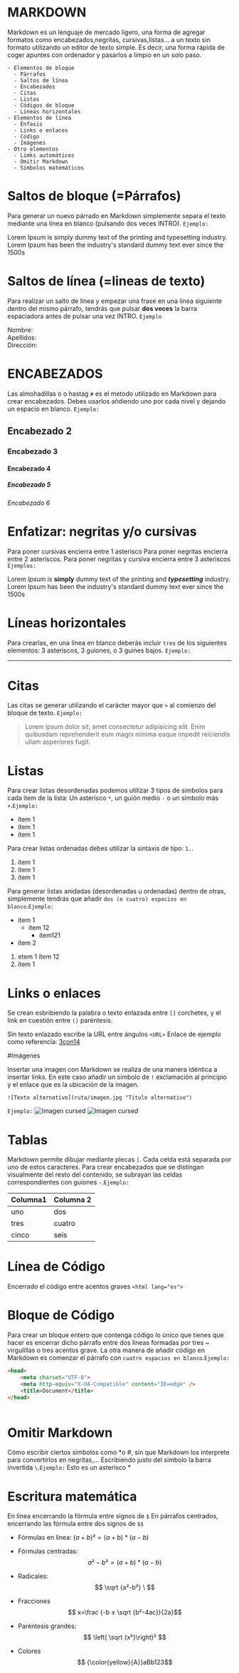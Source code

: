 # MARKDOWN

Markdown es un lenguaje de mercado ligero, una forma de agregar formatos como encabezados,negritas, cursivas,listas... a un texto sin formato utilizando un editor de texto simple. Es decir, una forma rápida de coger apuntes con ordenador y pasarlos a limpio en un solo paso.

    - Elementos de bloque
      - Párrafos
      - Saltos de línea
      - Encabezados
      - Citas
      - Listas
      - Códigos de bloque
      - Líneas horizontales
    - Elementos de línea
      - Énfasis
      - Links o enlaces
      - Código
      - Imágenes
    - Otro elementos
      - Limks automáticos
      - Omitir Markdown
      - Símbolos matemáticos      

# Saltos de bloque (=Párrafos)

Para generar un nuevo párrado en Markdown simplemente separa el texto mediante una línea en blanco (pulsando dos veces INTRO). `Ejemplo:`

Lorem Ipsum is simply dummy text of the printing and typesetting industry. Lorem Ipsum has been the industry's standard dummy text ever since the 1500s

# Saltos de línea (=lineas de texto)

Para realizar un salto de línea y empezar una frase en una línea siguiente dentro del mismo párrafo, tendrás que pulsar **dos veces** la barra espaciadora antes de pulsar una vez INTRO. `Ejemplo`

Nombre:  
Apellidos:  
Dirección:

# ENCABEZADOS

Las almohadillas o o hastag `#` es el metodo utilizado en Markdown para crear encabezados. Debes usarlos añdiendo uno por cada nivel y dejando un espacio en blanco.
`Ejemplo:`

## Encabezado 2

### Encabezado 3

#### Encabezado 4

##### Encabezado 5

###### Encabezado 6

# Enfatizar: negritas y/o cursivas

Para poner cursivas encierra entre 1 asterisco Para poner negritas encierra entre 2 asteriscos. Para poner negritas y cursiva encierra entre 3 asteriscos `Ejemplos:`

Lorem *Ipsum* is **simply** dummy text of the printing and ***typesetting*** industry. Lorem Ipsum has been the industry's standard dummy text ever since the 1500s

# Líneas horizontales

Para crearlas, en una línea en blanco deberás incluir `tres` de los siguientes elementos: 3 asteriscos, 3 guiones, o 3 guines bajos. `Ejemplo:`

***

# Citas 

Las citas se generar utilizando el carácter mayor que `>` al comienzo del bloque de texto. `Ejemplo:`

> Lorem ipsum dolor sit, amet consectetur adipisicing elit. Enim quibusdam reprehenderit eum magni minima eaque impedit reiciendis ullam asperiores fugit. 


# Listas 

Para crear listas desordenadas podemos utilizar 3 tipos de simbolos para cada item de la lista: Un asterisco `*`, un guión medio `-` o un simbolo más `+`.`Ejemplo:`

* ítem 1
* ítem 1
* ítem 1

Para crear listas ordenadas debes utilizar la sintaxis de tipo: `1.`.

1. ítem 1
2. ítem 1
3. ítem 1

Para generar listas anidadas (desordenadas u ordenadas) dentro de otras, simplemente tendrás que añadir `dos (o cuatro) espacios en blanco`.`Ejemplo:`

* ítem 1
  * ítem 12
     * ítem121
* ítem 2

1. etem 1
     ítem 12
2. ítem 1

# Links o enlaces 

Se crean esbribiendo la palabra o texto enlazada entre `[]` corchetes, y el link en cuestión entre `()` paréntesis.

Sin texto enlazado escribe la URL entre ángulos `<URL>` Enlace de ejemplo como referencia: [3con14](https://youtube.com)

#Imágenes

Insertar una imagen con Markdown se realiza de una manera idéntica  a insertar links. En este caso añadir un simbolo de `!` exclamación al principio y el enlace que es la ubicación de la imagen.

`![Texto alternativo](ruta/imagen.jpg "Titulo alternativo")`

`Ejemplo:`
![Imagen cursed](cursed.jpg "No se lo que es ")
![Imagen cursed](cursed2.jpeg)

# Tablas

Markdown permite dibujar mediante plecas `|`. Cada celda está separada por uno de estos caracteres. Para crear encabezados que se distingan visualmente del resto del contenido, se subrayan las celdas correspondientes con guiones `-`.`Ejemplo:`

| **Columna1** | **Columna 2** |
|--|--|
| uno| dos |
| tres | cuatro |
| cinco | seis|

# Línea de Código

Encerrado el código entre acentos graves `<html lang="es">`

# Bloque de Código

Para crear un bloque entero que contenga código lo único que tienes que hacer es encerrar dicho párrafo entre dos líneas formadas por tres ~ virgulillas o tres acentos grave. La otra manera de añadir código en Markdown es comenzar el párrafo con `cuatro espacios en blanco`.`Ejemplo:`

~~~html   
<head> 
    <meta charset="UTF-8">
    <meta http-equiv="X-UA-Compatible" content="IE=edge" />
    <title>Document</title>
</head>
    
~~~

# Omitir Markdown

Cómo escribir ciertos simbolos como *o #, sin que Markdown los interprete para convertirlos en negritas,...
Escribiendo justo del simbolo la barra invertida `\`.`Ejemplo:` Esto es un asterisco *

# Escritura matemática 

En linea encerrando la fórmula entre signos de `$` En párrafos centrados, encerrando las fórmula entre dos signos de `$$`

* Fórmulas en línea: $(a + b)² = (a+b)*(a-b)$
* Fórmulas centradas:
 $$ a²-b² = (a+b)*(a-b)$$

* Radicales:
  $$ \sqrt {a²-b²} \ $$

* Fracciones
  $$ x=\frac {-b ± \sqrt {b²-4ac}}{2a}$$
* Paréntesis grandes:
 $$ \left( \sqrt {x²}\right)²  $$
* Colores
  $$ {\color{yellow}{A}}aBb123$$
